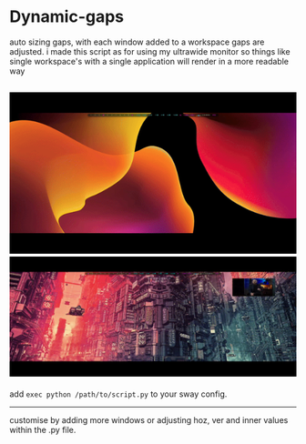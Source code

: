 # Dynamic-gaps
auto sizing gaps, with each window added to a workspace gaps are adjusted.
i made this script as for using my ultrawide monitor so things like single 
workspace's with a single application will render in a more readable way

![hippo](https://github.com/squid-slime/Dynamic-gaps/blob/main/ezgif-5-94de7735f5.gif)
![hippo](https://github.com/squid-slime/Dynamic-gaps/blob/main/2024-03-28%2018-08-46.gif)
--------------------------------------------------------------------------
add `exec python /path/to/script.py` to your sway config.

--------------------------------------------------------------------------
customise by adding more windows or adjusting hoz, ver and inner values 
within the .py file.

